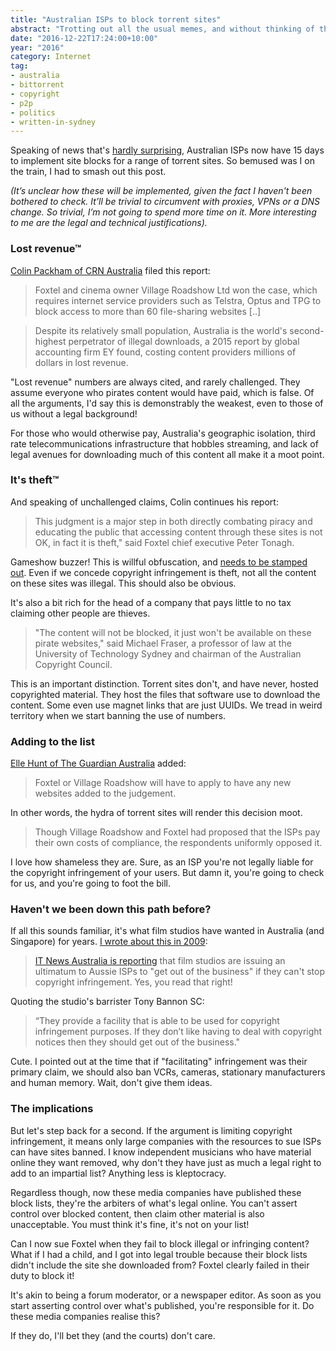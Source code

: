 ```yaml
---
title: "Australian ISPs to block torrent sites"
abstract: "Trotting out all the usual memes, and without thinking of the implications."
date: "2016-12-22T17:24:00+10:00"
year: "2016"
category: Internet
tag:
- australia
- bittorrent
- copyright
- p2p
- politics
- written-in-sydney
---
```

Speaking of news that's [hardly surprising], Australian ISPs now have 15 days to implement site blocks for a range of torrent sites. So bemused was I on the train, I had to smash out this post.

<p style="font-style:italic">(It’s unclear how these will be implemented, given the fact I haven't been bothered to check. It’ll be trivial to circumvent with proxies, VPNs or a DNS change. So trivial, I’m not going to spend more time on it. More interesting to me are the legal and technical justifications).</p>

### Lost revenue™

[Colin Packham of CRN Australia] filed this report:

> Foxtel and cinema owner Village Roadshow Ltd won the case, which requires internet service providers such as Telstra, Optus and TPG to block access to more than 60 file-sharing websites [..]

> Despite its relatively small population, Australia is the world's second-highest perpetrator of illegal downloads, a 2015 report by global accounting firm EY found, costing content providers millions of dollars in lost revenue. 

"Lost revenue" numbers are always cited, and rarely challenged. They assume everyone who pirates content would have paid, which is false. Of all the arguments, I'd say this is demonstrably the weakest, even to those of us without a legal background!

For those who would otherwise pay, Australia's geographic isolation, third rate telecommunications infrastructure that hobbles streaming, and lack of legal avenues for downloading much of this content all make it a moot point.

### It's theft™

And speaking of unchallenged claims, Colin continues his report:

> This judgment is a major step in both directly combating piracy and educating the public that accessing content through these sites is not OK, in fact it is theft," said Foxtel chief executive Peter Tonagh.

Gameshow buzzer! This is willful obfuscation, and [needs to be stamped out]. Even if we concede copyright infringement is theft, not all the content on these sites was illegal. This should also be obvious.

It's also a bit rich for the head of a company that pays little to no tax claiming other people are thieves.

> "The content will not be blocked, it just won't be available on these pirate websites," said Michael Fraser, a professor of law at the University of Technology Sydney and chairman of the Australian Copyright Council.

This is an important distinction. Torrent sites don't, and have never, hosted copyrighted material. They host the files that software use to download the content. Some even use magnet links that are just UUIDs. We tread in weird territory when we start banning the use of numbers.


### Adding to the list

[Elle Hunt of The Guardian Australia] added:

> Foxtel or Village Roadshow will have to apply to have any new websites added to the judgement.

In other words, the hydra of torrent sites will render this decision moot.

> Though Village Roadshow and Foxtel had proposed that the ISPs pay their own costs of compliance, the respondents uniformly opposed it. 

I love how shameless they are. Sure, as an ISP you're not legally liable for the copyright infringement of your users. But damn it, you're going to check for us, and you're going to foot the bill.


### Haven't we been down this path before?

If all this sounds familiar, it's what film studios have wanted in Australia (and Singapore) for years. [I wrote about this in 2009]:

> [IT News Australia is reporting] that film studios are issuing an ultimatum to Aussie ISPs to "get out of the business" if they can't stop copyright infringement. Yes, you read that right!

Quoting the studio's barrister Tony Bannon SC:

> “They provide a facility that is able to be used for copyright infringement purposes. If they don’t like having to deal with copyright notices then they should get out of the business."

Cute. I pointed out at the time that if "facilitating" infringement was their primary claim, we should also ban VCRs, cameras, stationary manufacturers and human memory. Wait, don't give them ideas.


### The implications

But let's step back for a second. If the argument is limiting copyright infringement, it means only large companies with the resources to sue ISPs can have sites banned. I know independent musicians who have material online they want removed, why don't they have just as much a legal right to add to an impartial list? Anything less is kleptocracy.

Regardless though, now these media companies have published these block lists, they're the arbiters of what's legal online. You can't assert control over blocked content, then claim other material is also unacceptable. You must think it's fine, it's not on your list!

Can I now sue Foxtel when they fail to block illegal or infringing content? What if I had a child, and I got into legal trouble because their block lists didn't include the site she downloaded from? Foxtel clearly failed in their duty to block it!

It's akin to being a forum moderator, or a newspaper editor. As soon as you start asserting control over what's published, you're responsible for it. Do these media companies realise this?

If they do, I'll bet they (and the courts) don't care.

[pays no tax]: http://www.businessinsider.com.au/one-in-three-big-companies-dont-pay-tax-in-australia-2015-12
[hardly surprising]: https://rubenerd.com/prescription-drugs-are-far-worse/
[Colin Packham of CRN Australia]: http://www.crn.com.au/news/australian-government-to-force-isps-to-crack-down-on-torrent-sites-likes-pirate-bay-444855
[needs to be stamped out]: https://rubenerd.com/piracy-copyright/
[Elle Hunt of The Guardian Australia]: https://www.theguardian.com/technology/2016/dec/15/judge-orders-internet-providers-to-block-illegal-downloading-websites
[IT News Australia is reporting]: http://www.itnews.com.au/News/161447,day-22-film-studios-issue-ultimatum-to-isps.aspx
[I wrote about this in 2009]: https://rubenerd.com/aussie-isps-copyright/

